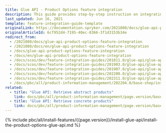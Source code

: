 ```yaml
---
title: Glue API - Product Options feature integration
description: This guide provides step-by-step instruction on integrating Product Options API Feature into the Spryker based project.
last_updated: Jun 16, 2021
template: feature-integration-guide-template
originalLink: https://documentation.spryker.com/2021080/docs/glue-api-product-options-feature-integration
originalArticleId: 6cf952d4-7195-40ec-8366-3f1d3153b34e
redirect_from:
  - /2021080/docs/glue-api-product-options-feature-integration
  - /2021080/docs/en/glue-api-product-options-feature-integration
  - /docs/glue-api-product-options-feature-integration
  - /docs/en/glue-api-product-options-feature-integration
  - /docs/scos/dev/feature-integration-guides/201811.0/glue-api/glue-api-product-options-feature-integration.html
  - /docs/scos/dev/feature-integration-guides/201903.0/glue-api/glue-api-product-options-feature-integration.html
  - /docs/scos/dev/feature-integration-guides/201907.0/glue-api/glue-api-product-options-feature-integration.html
  - /docs/scos/dev/feature-integration-guides/202200.0/glue-api/glue-api-product-options-feature-integration.html
  - /docs/scos/dev/feature-integration-guides/202311.0/glue-api/glue-api-product-options-feature-integration.html
  - /docs/pbc/all/product-information-management/202204.0/base-shop/install-and-upgrade/install-glue-api/install-the-product-options-glue-api.html
related:
  - title: "Glue API: Retrieve abstract products"
    link: docs/pbc/all/product-information-management/page.version/base-shop/manage-using-glue-api/abstract-products/glue-api-retrieve-abstract-products.html
  - title: "Glue API: Retrieve concrete products"
    link: docs/pbc/all/product-information-management/page.version/base-shop/manage-using-glue-api/concrete-products/glue-api-retrieve-concrete-products.html
---
```


{% include pbc/all/install-features/{{page.version}}/install-glue-api/install-the-product-options-glue-api.md %} <!-- To edit, see /_includes/pbc/all/install-features/202311.0/install-glue-api/install-the-product-options-glue-api.md -->
